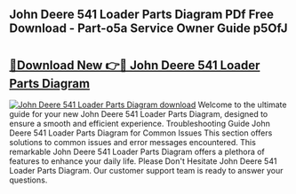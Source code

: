 ## John Deere 541 Loader Parts Diagram PDf Free Download - Part-o5a Service Owner Guide p5OfJ

# <h2><a href="http://dfhklfr.blite.top/?on=John+Deere+541+Loader+Parts+Diagram">🔗Download New 👉🔴 John Deere 541 Loader Parts Diagram</a></h2>

[![John Deere 541 Loader Parts Diagram download](https://i.imgur.com/lujVjoI.png)](http://dfhklfr.blite.top/?on=John+Deere+541+Loader+Parts+Diagram)
Welcome to the ultimate guide for your new John Deere 541 Loader Parts Diagram, designed to ensure a smooth and efficient experience. Troubleshooting Guide John Deere 541 Loader Parts Diagram for Common Issues This section offers solutions to common issues and error messages encountered. This remarkable John Deere 541 Loader Parts Diagram offers a plethora of features to enhance your daily life. Please Don't Hesitate John Deere 541 Loader Parts Diagram. Our customer support team is ready to answer your questions.
